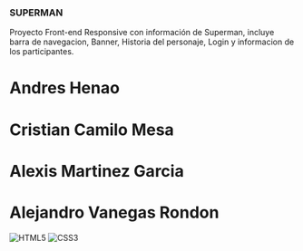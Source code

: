 ### SUPERMAN

Proyecto Front-end Responsive con información de Superman, incluye barra de navegacion, Banner, Historia del personaje, Login y informacion de los participantes.


# Andres Henao
# Cristian Camilo Mesa 
# Alexis Martinez Garcia
# Alejandro Vanegas Rondon

![HTML5](https://img.shields.io/badge/html5-%23E34F26.svg?style=for-the-badge&logo=html5&logoColor=white)
![CSS3](https://img.shields.io/badge/css3-%231572B6.svg?style=for-the-badge&logo=css3&logoColor=white)
